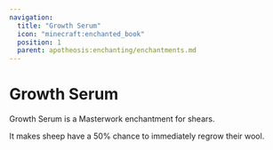 ```yaml
---
navigation:
  title: "Growth Serum"
  icon: "minecraft:enchanted_book"
  position: 1
  parent: apotheosis:enchanting/enchantments.md
---
```


# Growth Serum

<Color id="dark_green">Growth Serum</Color> is a Masterwork enchantment for shears.

It makes sheep have a 50% chance to immediately regrow their wool.

